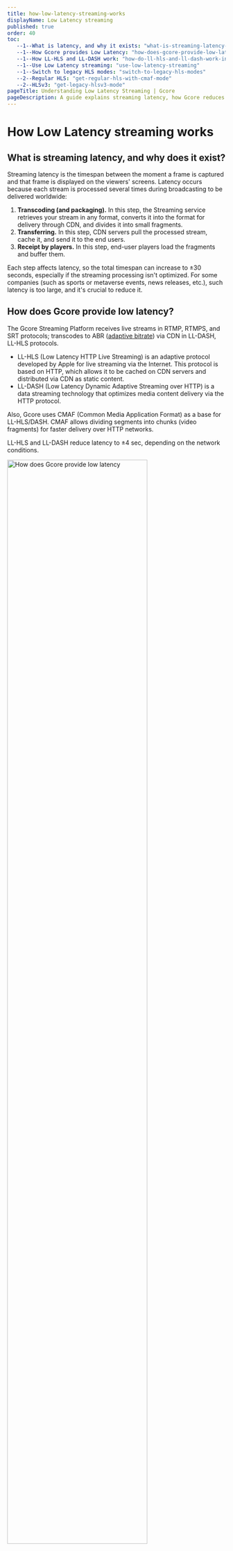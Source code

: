 ```yaml
---
title: how-low-latency-streaming-works
displayName: Low Latency streaming
published: true
order: 40
toc:
   --1--What is latency, and why it exists: "what-is-streaming-latency-and-why-does-it-exist"
   --1--How Gcore provides Low Latency: "how-does-gcore-provide-low-latency"
   --1--How LL-HLS and LL-DASH work: "how-do-ll-hls-and-ll-dash-work-in-comparison-to-the-standard-approach"
   --1--Use Low Latency streaming: "use-low-latency-streaming"
   --1--Switch to legacy HLS modes: "switch-to-legacy-hls-modes"
   --2--Regular HLS: "get-regular-hls-with-cmaf-mode"
   --2--HLSv3: "get-legacy-hlsv3-mode"
pageTitle: Understanding Low Latency Streaming | Gcore 
pageDescription: A guide explains streaming latency, how Gcore reduces it with LL-HLS and LL-DASH protocols, and how to use them.
---
```

# How Low Latency streaming works

## What is streaming latency, and why does it exist?

Streaming latency is the timespan between the moment a frame is captured and that frame is displayed on the viewers' screens. Latency occurs because each stream is processed several times during broadcasting to be delivered worldwide:

1.  **Transcoding (and packaging).** In this step, the Streaming service retrieves your stream in any format, converts it into the format for delivery through CDN, and divides it into small fragments.
2.  **Transferring.** In this step, CDN servers pull the processed stream, cache it, and send it to the end users.
3.  **Receipt by players.** In this step, end-user players load the fragments and buffer them.

Each step affects latency, so the total timespan can increase to ±30 seconds, especially if the streaming processing isn't optimized. For some companies (such as sports or metaverse events, news releases, etc.), such latency is too large, and it's crucial to reduce it.

## How does Gcore provide low latency?

The Gcore Streaming Platform receives live streams in RTMP, RTMPS, and SRT protocols; transcodes to ABR (<a href="https://gcore.com/docs/streaming-platform/live-streams-and-videos-protocols-and-codecs/how-we-optimize-live-stream-and-video-performance-by-creating-different-bitrates" target="_blank">adaptive bitrate</a>) via CDN in LL-DASH, LL-HLS protocols.

- LL-HLS (Low Latency HTTP Live Streaming) is an adaptive protocol developed by Apple for live streaming via the Internet. This protocol is based on HTTP, which allows it to be cached on CDN servers and distributed via CDN as static content. 
- LL-DASH (Low Latency Dynamic Adaptive Streaming over HTTP) is a data streaming technology that optimizes media content delivery via the HTTP protocol.

Also, Gcore uses CMAF (Common Media Application Format) as a base for LL-HLS/DASH. CMAF allows dividing segments into chunks (video fragments) for faster delivery over HTTP networks.

LL-HLS and LL-DASH reduce latency to ±4 sec, depending on the network conditions.

<img src="https://assets.gcore.pro/docs/streaming-platform/live-streams-and-videos-protocols-and-codecs/how-low-latency-streaming-works/13544135637137.png" alt="How does Gcore provide low latency" width="80%">

Read more about how we produce Low Latency streams in Blog https://gcore.com/blog/jit-packager/ .

## How do LL-HLS and LL-DASH work in comparison to the standard approach?

The standard video delivery approach involves sending the entirely created segment to the CDN, and once the CDN receives the complete segment, it transmits it to the player. With this approach, video latency depends on segment length. Also player need to download and cache 2 more chunks to have data in buffer to play seamlessly. So player displays a frame that is 3 chunk of 6 seconds each (3*6=18 seconds) late compared to the actual time. If you decrease chunk size from 6 to 2 seconds, then final latency can not be less than 3*2=6 seconds. But in real life it will be the more than 7-18 seconds.

<img src="https://assets.gcore.pro/docs/streaming-platform/live-streams-and-videos-protocols-and-codecs/how-low-latency-streaming-works/13082039137553.png" alt="How do LL-HLS and LL-DASH work in comparison to the standard approach?" width="80%">

The Low Latency approach uses the CMAF, which helps divide and deliver live stream segments into small, non-overlapping, and independent fragments (chunks) with a length of ±0.5 seconds. And as an addition HTTP/1.1 CTE (Chunked Transfer-Encoding) extension and/or HTTP/2 Server Push method are used, which allow the server not to wait for the end of the complete loading of the segment but to send it to the CDN and the player in ready-made small fragments continuously. 

This approach helps eliminate the segment duration factor affecting video latency in standard video delivery methods.

The picture below shows the difference between delivering a) regular stream with reduced chunks length to 2 seconds (final latency is 7+ seconds), compared to b) delivering low latency:

<img src="https://assets.gcore.pro/blog/what-advanced-streaming-platforms-should-be-able-to-do-in-2021/1629454101.jpg" alt="Difference between regular and low latency delivery approach" width="80%">

## Use Low Latency streaming

We support <a href="https://gcore.com/news/low-latency-hls/" target="_blank">Low Latency streaming</a> by default. It means your live streams are automatically transcoded to LL-HLSv6+ or LL-DASH protocol when you <a href="https://gcore.com/docs/streaming-platform/live-streaming/create-a-live-stream" target="_blank">create a live stream</a>. Links for embedding the live stream to your own player contain the */cmaf/* part.


It's main and recommended way to get live streams.


Here are our demo streams:

- ```[https://demo-public.gvideo.io/cmaf/2675_19146/index.mpd](https://demo-public.gvideo.io/cmaf/2675_19146/index.mpd)``` (LL-DASH, which is supported by any device but does not work with iOS)
- ```[https://demo-public.gvideo.io/cmaf/2675_19146/master.m3u8](https://demo-public.gvideo.io/cmaf/2675_19146/master.m3u8)``` (LL HLS, which is supported by iOS (Safari browser) and other devices)

FOR EDITOR: Need to insert this HTML video player into iframe. So end-reader must see the real video player on the page. 
https://player.gvideo.co/streams/2675_19146

## Switch to legacy HLS mode

Some legacy devices or software may require MPEGTS (.ts) segments as a format for streaming, so we provide this options keeping backward compatibility with any of your existing workflows. Use this method for legacy only.

To use this mode:

- Use API to get the value of the "hls_mpegts_url" field instead of low latency "hls_cmaf_url";

- OR add special attribute "?noLL=1" in query string of the video player. I.e. https://<url>?noLL=1

Loot at our legacy HLS MPEGTS demo streams:

- ```[https://demo-public.gvideo.io/mpegts/2675_19146/index.m3u8](https://demo-public.gvideo.io/mpegts/2675_19146/index.m3u8)``` (Native manifest .m3u8)

- ```[https://player.gvideo.co/streams/2675_19146?noLL=1](https://player.gvideo.co/streams/2675_19146?noLL=1)``` (HTML web player)

